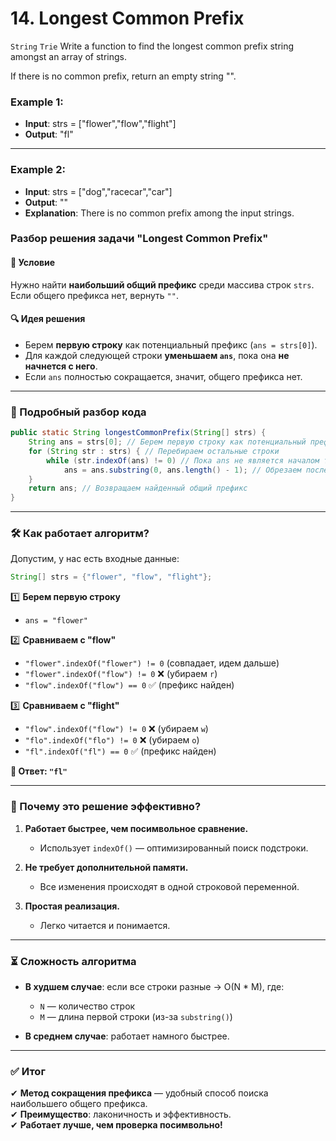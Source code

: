 # 14. Longest Common Prefix
`String` `Trie`
Write a function to find the longest common prefix string amongst an array of strings.

If there is no common prefix, return an empty string "".

### Example 1:

- **Input**: strs = ["flower","flow","flight"]
- **Output**: "fl"
____
### Example 2:

- **Input**: strs = ["dog","racecar","car"]
- **Output**: ""
- **Explanation**: There is no common prefix among the input strings.

### **Разбор решения задачи "Longest Common Prefix"**

#### **📌 Условие**
Нужно найти **наибольший общий префикс** среди массива строк `strs`. Если общего префикса нет, вернуть `""`.

#### **🔍 Идея решения**
- Берем **первую строку** как потенциальный префикс (`ans = strs[0]`).
- Для каждой следующей строки **уменьшаем `ans`**, пока она **не начнется с него**.
- Если `ans` полностью сокращается, значит, общего префикса нет.

---

### **🔬 Подробный разбор кода**
```java
public static String longestCommonPrefix(String[] strs) {
    String ans = strs[0]; // Берем первую строку как потенциальный префикс
    for (String str : strs) { // Перебираем остальные строки
        while (str.indexOf(ans) != 0) // Пока ans не является началом текущей строки
            ans = ans.substring(0, ans.length() - 1); // Обрезаем последний символ
    }
    return ans; // Возвращаем найденный общий префикс
}
```

---

### **🛠 Как работает алгоритм?**
Допустим, у нас есть входные данные:

```java
String[] strs = {"flower", "flow", "flight"};
```

1️⃣ **Берем первую строку**
- `ans = "flower"`

2️⃣ **Сравниваем с "flow"**
- `"flower".indexOf("flower") != 0` (совпадает, идем дальше)
- `"flower".indexOf("flow") != 0` ❌ (убираем `r`)
- `"flow".indexOf("flow") == 0` ✅ (префикс найден)

3️⃣ **Сравниваем с "flight"**
- `"flow".indexOf("flow") != 0` ❌ (убираем `w`)
- `"flo".indexOf("flo") != 0` ❌ (убираем `o`)
- `"fl".indexOf("fl") == 0` ✅ (префикс найден)

**🔹 Ответ: `"fl"`**

---

### **🚀 Почему это решение эффективно?**
1. **Работает быстрее, чем посимвольное сравнение.**
    - Использует `indexOf()` — оптимизированный поиск подстроки.

2. **Не требует дополнительной памяти.**
    - Все изменения происходят в одной строковой переменной.

3. **Простая реализация.**
    - Легко читается и понимается.

---

### **⏳ Сложность алгоритма**
- **В худшем случае**: если все строки разные → O(N * M), где:
    - `N` — количество строк
    - `M` — длина первой строки (из-за `substring()`)

- **В среднем случае**: работает намного быстрее.

---

### **✅ Итог**
✔ **Метод сокращения префикса** — удобный способ поиска наибольшего общего префикса.  
✔ **Преимущество**: лаконичность и эффективность.  
✔ **Работает лучше, чем проверка посимвольно!**
